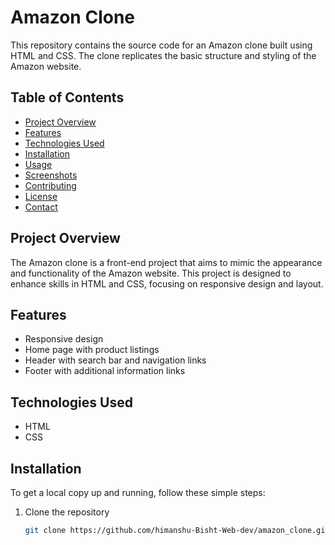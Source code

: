 # Amazon Clone

This repository contains the source code for an Amazon clone built using HTML and CSS. The clone replicates the basic structure and styling of the Amazon website.

## Table of Contents

- [Project Overview](#project-overview)
- [Features](#features)
- [Technologies Used](#technologies-used)
- [Installation](#installation)
- [Usage](#usage)
- [Screenshots](#screenshots)
- [Contributing](#contributing)
- [License](#license)
- [Contact](#contact)

## Project Overview

The Amazon clone is a front-end project that aims to mimic the appearance and functionality of the Amazon website. This project is designed to enhance skills in HTML and CSS, focusing on responsive design and layout.

## Features

- Responsive design
- Home page with product listings
- Header with search bar and navigation links
- Footer with additional information links

## Technologies Used

- HTML
- CSS

## Installation

To get a local copy up and running, follow these simple steps:

1. Clone the repository
   ```sh
   git clone https://github.com/himanshu-Bisht-Web-dev/amazon_clone.git
